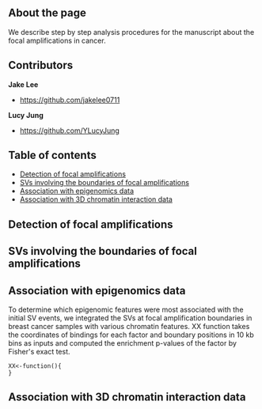 ## About the page
We describe step by step analysis procedures for the manuscript about the focal amplifications in cancer. 

## Contributors

**Jake Lee**
- <https://github.com/jakelee0711>

**Lucy Jung**
- <https://github.com/YLucyJung>

## Table of contents

- [Detection of focal amplifications](#Detection-of-focal-amplifications)
- [SVs involving the boundaries of focal amplifications](#SVs-involving-the-boundaries-of-focal-amplifications)
- [Association with epigenomics data](#Association-with-epigenomics-data)
- [Association with 3D chromatin interaction data](#Association-with-3D-chromatin-interaction-data)

## Detection of focal amplifications

## SVs involving the boundaries of focal amplifications

## Association with epigenomics data
To determine which epigenomic features were most associated with the initial SV events, we integrated the SVs at focal amplification boundaries in breast cancer samples with various chromatin features. XX function takes the coordinates of bindings for each factor and boundary positions in 10 kb bins as inputs and computed the enrichment p-values of the factor by Fisher's exact test.
```
XX<-function(){
}
```

## Association with 3D chromatin interaction data
